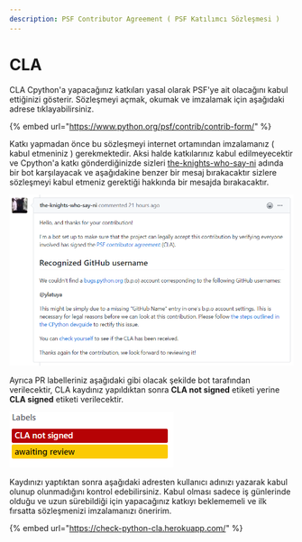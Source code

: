 ```yaml
---
description: PSF Contributor Agreement ( PSF Katılımcı Sözleşmesi )
---
```


# CLA

CLA Cpython'a yapacağınız katkıları yasal olarak PSF'ye ait olacağını kabul ettiğinizi gösterir. Sözleşmeyi açmak, okumak ve imzalamak için aşağıdaki adrese tıklayabilirsiniz.

{% embed url="https://www.python.org/psf/contrib/contrib-form/" %}

Katkı yapmadan önce bu sözleşmeyi internet ortamından imzalamanız \( kabul etmeniniz \) gerekmektedir. Aksi halde katkılarınız kabul edilmeyecektir ve Cpython'a katkı gönderdiğinizde sizleri [the-knights-who-say-ni](https://github.com/the-knights-who-say-ni%20) adında bir bot karşılayacak ve aşağıdakine benzer bir mesaj bırakacaktır sizlere sözleşmeyi kabul etmeniz gerektiği hakkında bir mesajda bırakacaktır. 

![the-knights-who-say-ni bot cla messages](../../.gitbook/assets/capture.PNG)

Ayrıca PR labelleriniz aşağıdaki gibi olacak şekilde bot tarafından verilecektir, CLA kaydınız yapıldıktan sonra **CLA not signed** etiketi yerine **CLA signed** etiketi verilecektir.

![](../../.gitbook/assets/capture%20%281%29.PNG)

  
Kaydınızı yaptıktan sonra aşağıdaki adresten kullanıcı adınızı yazarak kabul olunup olunmadığını kontrol edebilirsiniz. Kabul olması sadece iş günlerinde olduğu ve uzun sürebildiği için yapacağınız katkıyı beklememeli ve ilk fırsatta sözleşmenizi imzalamanızı öneririm.

{% embed url="https://check-python-cla.herokuapp.com/" %}

